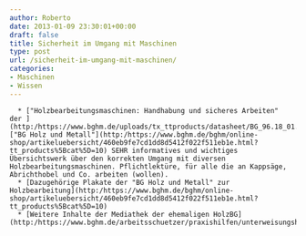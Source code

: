 ```yaml
---
author: Roberto
date: 2013-01-09 23:30:01+00:00
draft: false
title: Sicherheit im Umgang mit Maschinen
type: post
url: /sicherheit-im-umgang-mit-maschinen/
categories:
- Maschinen
- Wissen
---
```



	  * ["Holzbearbeitungsmaschinen: Handhabung und sicheres Arbeiten" der ](http:/https://www.bghm.de/uploads/tx_ttproducts/datasheet/BG_96.18_01.pdf)["BG Holz und Metall"](http:/https://www.bghm.de/bghm/online-shop/artikeluebersicht/460eb9fe7cd1dd8d5412f022f511eb1e.html?tt_products%5Bcat%5D=10) SEHR informatives und wichtiges Übersichtswerk über den korrekten Umgang mit diversen Holzbearbeitungsmaschinen. Pflichtlektüre, für alle die an Kappsäge, Abrichthobel und Co. arbeiten (wollen).
	  * [Dazugehörige Plakate der "BG Holz und Metall" zur Holzbearbeitung](http:/https://www.bghm.de/bghm/online-shop/artikeluebersicht/460eb9fe7cd1dd8d5412f022f511eb1e.html?tt_products%5Bcat%5D=10)
	  * [Weitere Inhalte der Mediathek der ehemaligen HolzBG](http:/https://www.bghm.de/arbeitsschuetzer/praxishilfen/unterweisungshilfen.html)

